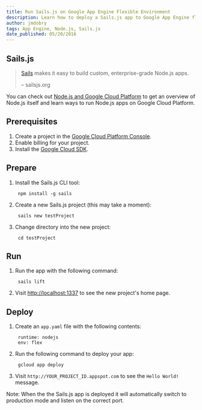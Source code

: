 ```yaml
---
title: Run Sails.js on Google App Engine Flexible Environment
description: Learn how to deploy a Sails.js app to Google App Engine flexible environment.
author: jmdobry
tags: App Engine, Node.js, Sails.js
date_published: 05/20/2016
---
```

## Sails.js

> [Sails][sails] makes it easy to build custom, enterprise-grade
> Node.js apps.
>
> – sailsjs.org

You can check out [Node.js and Google Cloud Platform][nodejs-gcp] to get an
overview of Node.js itself and learn ways to run Node.js apps on Google Cloud
Platform.

## Prerequisites

1. Create a project in the [Google Cloud Platform Console](https://console.cloud.google.com/).
1. Enable billing for your project.
1. Install the [Google Cloud SDK](https://cloud.google.com/sdk/).

## Prepare

1. Install the Sails.js CLI tool:

        npm install -g sails

1. Create a new Sails.js project (this may take a moment):

        sails new testProject

1. Change directory into the new project:

        cd testProject

## Run

1. Run the app with the following command:

        sails lift

1. Visit [http://localhost:1337](http://localhost:1337) to see the new project's
home page.

## Deploy

1. Create an `app.yaml` file with the following contents:

        runtime: nodejs
        env: flex

1. Run the following command to deploy your app:

        gcloud app deploy

1. Visit `http://YOUR_PROJECT_ID.appspot.com` to see the `Hello World!` message.

Note: When the the Sails.js app is deployed it will automatically switch to
production mode and listen on the correct port.

[sails]: http://sailsjs.org/
[nodejs-gcp]: running-nodejs-on-google-cloud
